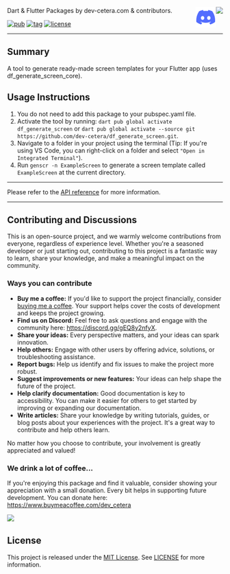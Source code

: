 <a href="https://www.buymeacoffee.com/dev_cetera" target="_blank"><img align="right" src="https://cdn.buymeacoffee.com/buttons/default-orange.png" height="48"></a>
<a href="https://discord.gg/gEQ8y2nfyX" target="_blank"><img align="right" src="https://raw.githubusercontent.com/dev-cetera/resources/refs/heads/main/assets/discord_icon/discord_icon.svg" height="48"></a>

Dart & Flutter Packages by dev-cetera.com & contributors.

[![pub](https://img.shields.io/pub/v/df_generate_screen.svg)](https://pub.dev/packages/df_generate_screen)
[![tag](https://img.shields.io/badge/tag-v0.7.2-purple)](https://github.com/dev-cetera/df_generate_screen/tree/v0.7.2)
[![license](https://img.shields.io/badge/license-MIT-blue.svg)](https://raw.githubusercontent.com/dev-cetera/df_generate_screen/main/LICENSE)

---

<!-- BEGIN _README_CONTENT -->

## Summary

A tool to generate ready-made screen templates for your Flutter app (uses df_generate_screen_core).

## Usage Instructions

1. You do not need to add this package to your pubspec.yaml file.
2. Activate the tool by running: `dart pub global activate df_generate_screen` or `dart pub global activate --source git https://github.com/dev-cetera/df_generate_screen.git`.
3. Navigate to a folder in your project using the terminal (Tip: If you're using VS Code, you can right-click on a folder and select `"Open in Integrated Terminal"`).
4. Run `genscr -n ExampleScreen` to generate a screen template called `ExampleScreen` at the current directory.

<!-- END _README_CONTENT -->

---

Please refer to the [API reference](https://pub.dev/documentation/df_generate_screen/) for more information.

---

## Contributing and Discussions

This is an open-source project, and we warmly welcome contributions from everyone, regardless of experience level. Whether you're a seasoned developer or just starting out, contributing to this project is a fantastic way to learn, share your knowledge, and make a meaningful impact on the community.

### Ways you can contribute

- **Buy me a coffee:** If you'd like to support the project financially, consider [buying me a coffee](https://www.buymeacoffee.com/dev_cetera). Your support helps cover the costs of development and keeps the project growing.
- **Find us on Discord:** Feel free to ask questions and engage with the community here: https://discord.gg/gEQ8y2nfyX.
- **Share your ideas:** Every perspective matters, and your ideas can spark innovation.
- **Help others:** Engage with other users by offering advice, solutions, or troubleshooting assistance.
- **Report bugs:** Help us identify and fix issues to make the project more robust.
- **Suggest improvements or new features:** Your ideas can help shape the future of the project.
- **Help clarify documentation:** Good documentation is key to accessibility. You can make it easier for others to get started by improving or expanding our documentation.
- **Write articles:** Share your knowledge by writing tutorials, guides, or blog posts about your experiences with the project. It's a great way to contribute and help others learn.

No matter how you choose to contribute, your involvement is greatly appreciated and valued!

### We drink a lot of coffee...

If you're enjoying this package and find it valuable, consider showing your appreciation with a small donation. Every bit helps in supporting future development. You can donate here: https://www.buymeacoffee.com/dev_cetera

<a href="https://www.buymeacoffee.com/dev_cetera" target="_blank"><img src="https://cdn.buymeacoffee.com/buttons/default-orange.png" height="40"></a>

## License

This project is released under the [MIT License](https://raw.githubusercontent.com/dev-cetera/df_generate_screen/main/LICENSE). See [LICENSE](https://raw.githubusercontent.com/dev-cetera/df_generate_screen/main/LICENSE) for more information.

